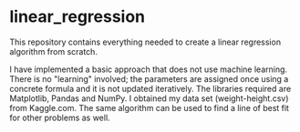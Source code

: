 # linear_regression
This repository contains everything needed to create a linear regression algorithm from scratch.

I have implemented a basic approach that does not use machine learning. There is no "learning" involved; the parameters are assigned once using a concrete formula and it is not updated iteratively.
The libraries required are Matplotlib, Pandas and NumPy. I obtained my data set (weight-height.csv) from Kaggle.com.
The same algorithm can be used to find a line of best fit for other problems as well.

